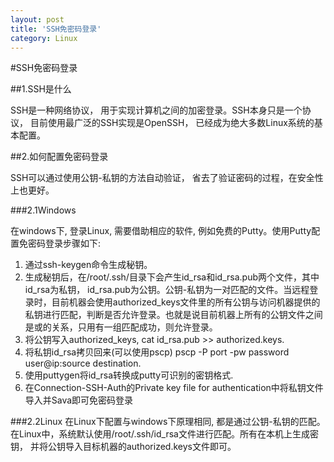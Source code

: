 ```yaml
---
layout: post
title: 'SSH免密码登录'
category: Linux
---
```


#SSH免密码登录

##1.SSH是什么

SSH是一种网络协议， 用于实现计算机之间的加密登录。SSH本身只是一个协议， 目前使用最广泛的SSH实现是OpenSSH， 已经成为绝大多数Linux系统的基本配置。

##2.如何配置免密码登录

SSH可以通过使用公钥-私钥的方法自动验证， 省去了验证密码的过程，在安全性上也更好。

###2.1Windows

在windows下, 登录Linux, 需要借助相应的软件, 例如免费的Putty。使用Putty配置免密码登录步骤如下:
1. 通过ssh-keygen命令生成秘钥。
2. 生成秘钥后，在/root/.ssh/目录下会产生id_rsa和id_rsa.pub两个文件，其中id_rsa为私钥， id_rsa.pub为公钥。公钥-私钥为一对匹配的文件。当远程登录时，目前机器会使用authorized_keys文件里的所有公钥与访问机器提供的私钥进行匹配，判断是否允许登录。也就是说目前机器上所有的公钥文件之间是或的关系，只用有一组匹配成功，则允许登录。
3. 将公钥写入authorized_keys, cat id_rsa.pub >> authorized.keys.
4. 将私钥id_rsa拷贝回来(可以使用pscp) pscp -P port  -pw password user@ip:source destination.
5. 使用puttygen将id_rsa转换成putty可识别的密钥格式.
6. 在Connection-SSH-Auth的Private key file for authentication中将私钥文件导入并Sava即可免密码登录

###2.2Linux
在Linux下配置与windows下原理相同, 都是通过公钥-私钥的匹配。在Linux中，系统默认使用/root/.ssh/id_rsa文件进行匹配。所有在本机上生成密钥， 并将公钥导入目标机器的authorized.keys文件即可。

